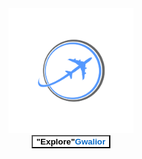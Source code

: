 <!DOCTYPE html>
<html>
<head>
	<title>SignUp and Login</title>
	<meta charset="UTF8">
    <meta name="viewport" content="width=devices-width,initial-scale=1.0">
    <meta http-equip="X-UA-Compaitable" content="ie=edge">
    <link rel="stylesheet" type="text/css" href="style.css">
    <link rel="stylesheet" href="https://cdnjs.cloudflare.com/ajax/libs/font-awesome/4.7.0/css/font-awesome.min.css">
	<link rel="stylesheet" type="text/css" href="https://stackpath.bootstrapcdn.com/font-awesome/4.7.0/css/font-awesome.min.css">
	<script src="https://stackpath.bootstrapcdn.com/bootstrap/4.4.1/js/bootstrap.min.js" integrity="sha384-wfSDF2E50Y2D1uUdj0O3uMBJnjuUD4Ih7YwaYd1iqfktj0Uod8GCExl3Og8ifwB6" crossorigin="anonymous"></script>
</head>
<body>
	<div class="skip">
<center>
<img src="travel-logo-png-1.png" style="max-height: 200px;max-width: 200px;"><br>
<a href="GwlTourism.html"><button style="color: #000; background-color: white;"><b>"Explore"<span style="color: #096ac8;">Gwalior</span></button></a>
</center>
<br>
</div>
</body>
</html>
